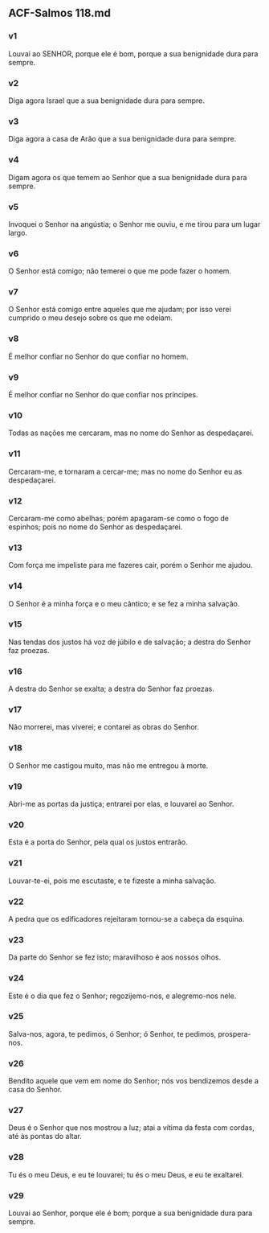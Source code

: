 ## ACF-Salmos 118.md
### v1
 Louvai ao SENHOR, porque ele é bom, porque a sua benignidade dura para sempre.
### v2
 Diga agora Israel que a sua benignidade dura para sempre.
### v3
 Diga agora a casa de Arão que a sua benignidade dura para sempre.
### v4
 Digam agora os que temem ao Senhor que a sua benignidade dura para sempre.
### v5
 Invoquei o Senhor na angústia; o Senhor me ouviu, e me tirou para um lugar largo.
### v6
 O Senhor está comigo; não temerei o que me pode fazer o homem.
### v7
 O Senhor está comigo entre aqueles que me ajudam; por isso verei cumprido o meu desejo sobre os que me odeiam.
### v8
 É melhor confiar no Senhor do que confiar no homem.
### v9
 É melhor confiar no Senhor do que confiar nos príncipes.
### v10
 Todas as nações me cercaram, mas no nome do Senhor as despedaçarei.
### v11
 Cercaram-me, e tornaram a cercar-me; mas no nome do Senhor eu as despedaçarei.
### v12
 Cercaram-me como abelhas; porém apagaram-se como o fogo de espinhos; pois no nome do Senhor as despedaçarei.
### v13
 Com força me impeliste para me fazeres cair, porém o Senhor me ajudou.
### v14
 O Senhor é a minha força e o meu cântico; e se fez a minha salvação.
### v15
 Nas tendas dos justos há voz de júbilo e de salvação; a destra do Senhor faz proezas.
### v16
 A destra do Senhor se exalta; a destra do Senhor faz proezas.
### v17
 Não morrerei, mas viverei; e contarei as obras do Senhor.
### v18
 O Senhor me castigou muito, mas não me entregou à morte.
### v19
 Abri-me as portas da justiça; entrarei por elas, e louvarei ao Senhor.
### v20
 Esta é a porta do Senhor, pela qual os justos entrarão.
### v21
 Louvar-te-ei, pois me escutaste, e te fizeste a minha salvação.
### v22
 A pedra que os edificadores rejeitaram tornou-se a cabeça da esquina.
### v23
 Da parte do Senhor se fez isto; maravilhoso é aos nossos olhos.
### v24
 Este é o dia que fez o Senhor; regozijemo-nos, e alegremo-nos nele.
### v25
 Salva-nos, agora, te pedimos, ó Senhor; ó Senhor, te pedimos, prospera-nos.
### v26
 Bendito aquele que vem em nome do Senhor; nós vos bendizemos desde a casa do Senhor.
### v27
 Deus é o Senhor que nos mostrou a luz; atai a vítima da festa com cordas, até às pontas do altar.
### v28
 Tu és o meu Deus, e eu te louvarei; tu és o meu Deus, e eu te exaltarei.
### v29
 Louvai ao Senhor, porque ele é bom; porque a sua benignidade dura para sempre.
